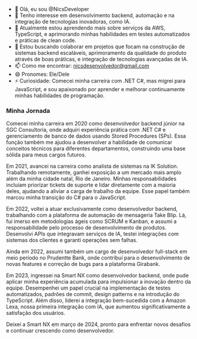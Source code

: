 - 👋 Olá, eu sou @NicsDeveloper
- 👀 Tenho interesse em desenvolvimento backend, automação e na integração de tecnologias inovadoras, como IA.
- 🌱 Atualmente estou aprendendo mais sobre serviços da AWS, TypeScript, e aprimorando minhas habilidades em testes automatizados e práticas de clean code.
- 💞️ Estou buscando colaborar em projetos que focam na construção de sistemas backend escaláveis, aprimoramento da qualidade do produto através de boas práticas, e integração de tecnologias avançadas de IA.
- 📫 Como me encontrar: nicsdesenvolvedor@gmail.com
- 😄 Pronomes: Ele/Dele
- ⚡ Curiosidade: Comecei minha carreira com .NET C#, mas migrei para JavaScript, e sou apaixonado por aprender e melhorar continuamente minhas habilidades de programação.

### Minha Jornada

Comecei minha carreira em 2020 como desenvolvedor backend júnior na SGC Consultoria, onde adquiri experiência prática com .NET C# e gerenciamento de banco de dados usando Stored Procedures (SPs). Essa função também me ajudou a desenvolver a habilidade de comunicar conceitos técnicos para diferentes departamentos, construindo uma base sólida para meus cargos futuros.

Em 2021, avancei na carreira como analista de sistemas na IK Solution. Trabalhando remotamente, ganhei exposição a um mercado mais amplo além da minha cidade natal, Rio de Janeiro. Minhas responsabilidades incluíam priorizar tickets de suporte e lidar diretamente com a maioria deles, ajudando a aliviar a carga de trabalho da equipe. Esse papel também marcou minha transição do C# para o JavaScript.

Em 2022, voltei a atuar exclusivamente como desenvolvedor backend, trabalhando com a plataforma de automação de mensageria Take Blip. Lá, fui imerso em metodologias ágeis como SCRUM e Kanban, e assumi a responsabilidade pelo processo de desenvolvimento de produtos. Desenvolvi APIs que integravam serviços de IA, testei integrações com sistemas dos clientes e garanti operações sem falhas.

Ainda em 2022, assumi também um cargo de desenvolvedor full-stack em meio período no Prudentte Bank, onde contribuí para o desenvolvimento de novas features e correção de bugs para a plataforma Girabank.

Em 2023, ingressei na Smart NX como desenvolvedor backend, onde pude aplicar minha experiência acumulada para impulsionar a inovação dentro da equipe. Desempenhei um papel crucial na implementação de testes automatizados, padrões de commit, design patterns e na introdução do TypeScript. Além disso, liderei a integração bem-sucedida com a Amazon Lexa, nossa primeira integração com IA, que aumentou significativamente a satisfação dos usuários.

Deixei a Smart NX em março de 2024, pronto para enfrentar novos desafios e continuar crescendo como desenvolvedor.

<!---
NicsDeveloper/NicsDeveloper is a ✨ special ✨ repository because its `README.md` (this file) appears on your GitHub profile.
You can click the Preview link to take a look at your changes.
--->
